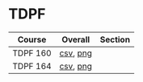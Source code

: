 # TDPF

| Course | Overall | Section |
| ------ | ------- | ------- |
| TDPF 160 | [csv](https://github.com/UCSD-Historical-Enrollment-Data/2023Fall/blob/main/overall/TDPF%20160.csv), [png](https://raw.githubusercontent.com/UCSD-Historical-Enrollment-Data/2023Fall/main/plot_overall/TDPF%20160.png) |  |
| TDPF 164 | [csv](https://github.com/UCSD-Historical-Enrollment-Data/2023Fall/blob/main/overall/TDPF%20164.csv), [png](https://raw.githubusercontent.com/UCSD-Historical-Enrollment-Data/2023Fall/main/plot_overall/TDPF%20164.png) |  |
